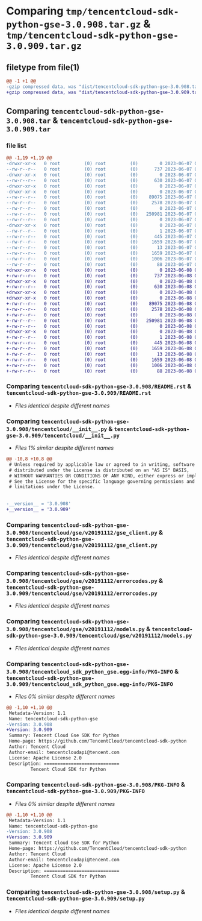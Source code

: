 # Comparing `tmp/tencentcloud-sdk-python-gse-3.0.908.tar.gz` & `tmp/tencentcloud-sdk-python-gse-3.0.909.tar.gz`

## filetype from file(1)

```diff
@@ -1 +1 @@
-gzip compressed data, was "dist/tencentcloud-sdk-python-gse-3.0.908.tar", last modified: Wed Jun  7 00:25:27 2023, max compression
+gzip compressed data, was "dist/tencentcloud-sdk-python-gse-3.0.909.tar", last modified: Thu Jun  8 00:26:11 2023, max compression
```

## Comparing `tencentcloud-sdk-python-gse-3.0.908.tar` & `tencentcloud-sdk-python-gse-3.0.909.tar`

### file list

```diff
@@ -1,19 +1,19 @@
-drwxr-xr-x   0 root         (0) root         (0)        0 2023-06-07 00:25:27.000000 tencentcloud-sdk-python-gse-3.0.908/
--rw-r--r--   0 root         (0) root         (0)      737 2023-06-07 00:25:27.000000 tencentcloud-sdk-python-gse-3.0.908/README.rst
-drwxr-xr-x   0 root         (0) root         (0)        0 2023-06-07 00:25:27.000000 tencentcloud-sdk-python-gse-3.0.908/tencentcloud/
--rw-r--r--   0 root         (0) root         (0)      630 2023-06-07 00:25:27.000000 tencentcloud-sdk-python-gse-3.0.908/tencentcloud/__init__.py
-drwxr-xr-x   0 root         (0) root         (0)        0 2023-06-07 00:25:27.000000 tencentcloud-sdk-python-gse-3.0.908/tencentcloud/gse/
-drwxr-xr-x   0 root         (0) root         (0)        0 2023-06-07 00:25:27.000000 tencentcloud-sdk-python-gse-3.0.908/tencentcloud/gse/v20191112/
--rw-r--r--   0 root         (0) root         (0)    89075 2023-06-07 00:25:27.000000 tencentcloud-sdk-python-gse-3.0.908/tencentcloud/gse/v20191112/gse_client.py
--rw-r--r--   0 root         (0) root         (0)     2578 2023-06-07 00:25:27.000000 tencentcloud-sdk-python-gse-3.0.908/tencentcloud/gse/v20191112/errorcodes.py
--rw-r--r--   0 root         (0) root         (0)        0 2023-06-07 00:25:27.000000 tencentcloud-sdk-python-gse-3.0.908/tencentcloud/gse/v20191112/__init__.py
--rw-r--r--   0 root         (0) root         (0)   250981 2023-06-07 00:25:27.000000 tencentcloud-sdk-python-gse-3.0.908/tencentcloud/gse/v20191112/models.py
--rw-r--r--   0 root         (0) root         (0)        0 2023-06-07 00:25:27.000000 tencentcloud-sdk-python-gse-3.0.908/tencentcloud/gse/__init__.py
-drwxr-xr-x   0 root         (0) root         (0)        0 2023-06-07 00:25:27.000000 tencentcloud-sdk-python-gse-3.0.908/tencentcloud_sdk_python_gse.egg-info/
--rw-r--r--   0 root         (0) root         (0)        1 2023-06-07 00:25:27.000000 tencentcloud-sdk-python-gse-3.0.908/tencentcloud_sdk_python_gse.egg-info/dependency_links.txt
--rw-r--r--   0 root         (0) root         (0)      445 2023-06-07 00:25:27.000000 tencentcloud-sdk-python-gse-3.0.908/tencentcloud_sdk_python_gse.egg-info/SOURCES.txt
--rw-r--r--   0 root         (0) root         (0)     1659 2023-06-07 00:25:27.000000 tencentcloud-sdk-python-gse-3.0.908/tencentcloud_sdk_python_gse.egg-info/PKG-INFO
--rw-r--r--   0 root         (0) root         (0)       13 2023-06-07 00:25:27.000000 tencentcloud-sdk-python-gse-3.0.908/tencentcloud_sdk_python_gse.egg-info/top_level.txt
--rw-r--r--   0 root         (0) root         (0)     1659 2023-06-07 00:25:27.000000 tencentcloud-sdk-python-gse-3.0.908/PKG-INFO
--rw-r--r--   0 root         (0) root         (0)     1006 2023-06-07 00:25:27.000000 tencentcloud-sdk-python-gse-3.0.908/setup.py
--rw-r--r--   0 root         (0) root         (0)       88 2023-06-07 00:25:27.000000 tencentcloud-sdk-python-gse-3.0.908/setup.cfg
+drwxr-xr-x   0 root         (0) root         (0)        0 2023-06-08 00:26:11.000000 tencentcloud-sdk-python-gse-3.0.909/
+-rw-r--r--   0 root         (0) root         (0)      737 2023-06-08 00:26:11.000000 tencentcloud-sdk-python-gse-3.0.909/README.rst
+drwxr-xr-x   0 root         (0) root         (0)        0 2023-06-08 00:26:11.000000 tencentcloud-sdk-python-gse-3.0.909/tencentcloud/
+-rw-r--r--   0 root         (0) root         (0)      630 2023-06-08 00:26:11.000000 tencentcloud-sdk-python-gse-3.0.909/tencentcloud/__init__.py
+drwxr-xr-x   0 root         (0) root         (0)        0 2023-06-08 00:26:11.000000 tencentcloud-sdk-python-gse-3.0.909/tencentcloud/gse/
+drwxr-xr-x   0 root         (0) root         (0)        0 2023-06-08 00:26:11.000000 tencentcloud-sdk-python-gse-3.0.909/tencentcloud/gse/v20191112/
+-rw-r--r--   0 root         (0) root         (0)    89075 2023-06-08 00:26:11.000000 tencentcloud-sdk-python-gse-3.0.909/tencentcloud/gse/v20191112/gse_client.py
+-rw-r--r--   0 root         (0) root         (0)     2578 2023-06-08 00:26:11.000000 tencentcloud-sdk-python-gse-3.0.909/tencentcloud/gse/v20191112/errorcodes.py
+-rw-r--r--   0 root         (0) root         (0)        0 2023-06-08 00:26:11.000000 tencentcloud-sdk-python-gse-3.0.909/tencentcloud/gse/v20191112/__init__.py
+-rw-r--r--   0 root         (0) root         (0)   250981 2023-06-08 00:26:11.000000 tencentcloud-sdk-python-gse-3.0.909/tencentcloud/gse/v20191112/models.py
+-rw-r--r--   0 root         (0) root         (0)        0 2023-06-08 00:26:11.000000 tencentcloud-sdk-python-gse-3.0.909/tencentcloud/gse/__init__.py
+drwxr-xr-x   0 root         (0) root         (0)        0 2023-06-08 00:26:11.000000 tencentcloud-sdk-python-gse-3.0.909/tencentcloud_sdk_python_gse.egg-info/
+-rw-r--r--   0 root         (0) root         (0)        1 2023-06-08 00:26:11.000000 tencentcloud-sdk-python-gse-3.0.909/tencentcloud_sdk_python_gse.egg-info/dependency_links.txt
+-rw-r--r--   0 root         (0) root         (0)      445 2023-06-08 00:26:11.000000 tencentcloud-sdk-python-gse-3.0.909/tencentcloud_sdk_python_gse.egg-info/SOURCES.txt
+-rw-r--r--   0 root         (0) root         (0)     1659 2023-06-08 00:26:11.000000 tencentcloud-sdk-python-gse-3.0.909/tencentcloud_sdk_python_gse.egg-info/PKG-INFO
+-rw-r--r--   0 root         (0) root         (0)       13 2023-06-08 00:26:11.000000 tencentcloud-sdk-python-gse-3.0.909/tencentcloud_sdk_python_gse.egg-info/top_level.txt
+-rw-r--r--   0 root         (0) root         (0)     1659 2023-06-08 00:26:11.000000 tencentcloud-sdk-python-gse-3.0.909/PKG-INFO
+-rw-r--r--   0 root         (0) root         (0)     1006 2023-06-08 00:26:11.000000 tencentcloud-sdk-python-gse-3.0.909/setup.py
+-rw-r--r--   0 root         (0) root         (0)       88 2023-06-08 00:26:11.000000 tencentcloud-sdk-python-gse-3.0.909/setup.cfg
```

### Comparing `tencentcloud-sdk-python-gse-3.0.908/README.rst` & `tencentcloud-sdk-python-gse-3.0.909/README.rst`

 * *Files identical despite different names*

### Comparing `tencentcloud-sdk-python-gse-3.0.908/tencentcloud/__init__.py` & `tencentcloud-sdk-python-gse-3.0.909/tencentcloud/__init__.py`

 * *Files 1% similar despite different names*

```diff
@@ -10,8 +10,8 @@
 # Unless required by applicable law or agreed to in writing, software
 # distributed under the License is distributed on an "AS IS" BASIS,
 # WITHOUT WARRANTIES OR CONDITIONS OF ANY KIND, either express or implied.
 # See the License for the specific language governing permissions and
 # limitations under the License.
 
 
-__version__ = '3.0.908'
+__version__ = '3.0.909'
```

### Comparing `tencentcloud-sdk-python-gse-3.0.908/tencentcloud/gse/v20191112/gse_client.py` & `tencentcloud-sdk-python-gse-3.0.909/tencentcloud/gse/v20191112/gse_client.py`

 * *Files identical despite different names*

### Comparing `tencentcloud-sdk-python-gse-3.0.908/tencentcloud/gse/v20191112/errorcodes.py` & `tencentcloud-sdk-python-gse-3.0.909/tencentcloud/gse/v20191112/errorcodes.py`

 * *Files identical despite different names*

### Comparing `tencentcloud-sdk-python-gse-3.0.908/tencentcloud/gse/v20191112/models.py` & `tencentcloud-sdk-python-gse-3.0.909/tencentcloud/gse/v20191112/models.py`

 * *Files identical despite different names*

### Comparing `tencentcloud-sdk-python-gse-3.0.908/tencentcloud_sdk_python_gse.egg-info/PKG-INFO` & `tencentcloud-sdk-python-gse-3.0.909/tencentcloud_sdk_python_gse.egg-info/PKG-INFO`

 * *Files 0% similar despite different names*

```diff
@@ -1,10 +1,10 @@
 Metadata-Version: 1.1
 Name: tencentcloud-sdk-python-gse
-Version: 3.0.908
+Version: 3.0.909
 Summary: Tencent Cloud Gse SDK for Python
 Home-page: https://github.com/TencentCloud/tencentcloud-sdk-python
 Author: Tencent Cloud
 Author-email: tencentcloudapi@tencent.com
 License: Apache License 2.0
 Description: ============================
         Tencent Cloud SDK for Python
```

### Comparing `tencentcloud-sdk-python-gse-3.0.908/PKG-INFO` & `tencentcloud-sdk-python-gse-3.0.909/PKG-INFO`

 * *Files 0% similar despite different names*

```diff
@@ -1,10 +1,10 @@
 Metadata-Version: 1.1
 Name: tencentcloud-sdk-python-gse
-Version: 3.0.908
+Version: 3.0.909
 Summary: Tencent Cloud Gse SDK for Python
 Home-page: https://github.com/TencentCloud/tencentcloud-sdk-python
 Author: Tencent Cloud
 Author-email: tencentcloudapi@tencent.com
 License: Apache License 2.0
 Description: ============================
         Tencent Cloud SDK for Python
```

### Comparing `tencentcloud-sdk-python-gse-3.0.908/setup.py` & `tencentcloud-sdk-python-gse-3.0.909/setup.py`

 * *Files identical despite different names*

